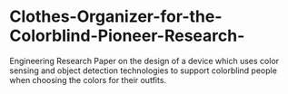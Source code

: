 # Clothes-Organizer-for-the-Colorblind-Pioneer-Research-
Engineering Research Paper on the design of a device which uses color sensing and object detection technologies to support colorblind people when choosing the colors for their outfits.
